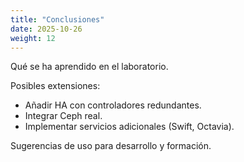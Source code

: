 ```yaml
---
title: "Conclusiones"
date: 2025-10-26
weight: 12
---
```


Qué se ha aprendido en el laboratorio.

Posibles extensiones:
- Añadir HA con controladores redundantes.
- Integrar Ceph real.
- Implementar servicios adicionales (Swift, Octavia).

Sugerencias de uso para desarrollo y formación.
